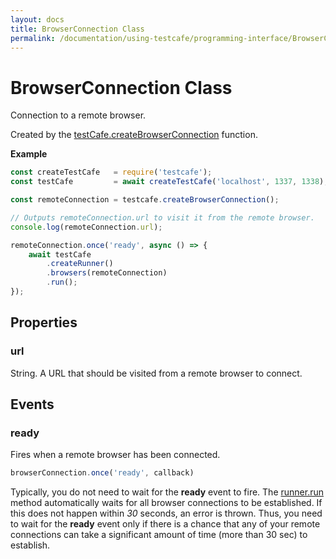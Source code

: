 ```yaml
---
layout: docs
title: BrowserConnection Class
permalink: /documentation/using-testcafe/programming-interface/BrowserConnection/
---
```

# BrowserConnection Class

Connection to a remote browser.

Created by the [testCafe.createBrowserConnection](/testcafe/documentation/using-testcafe/programming-interface/TestCafe/#createBrowserConnection) function.

**Example**

```js
const createTestCafe   = require('testcafe');
const testCafe         = await createTestCafe('localhost', 1337, 1338);

const remoteConnection = testcafe.createBrowserConnection();

// Outputs remoteConnection.url to visit it from the remote browser.
console.log(remoteConnection.url);

remoteConnection.once('ready', async () => {
    await testCafe
        .createRunner()
        .browsers(remoteConnection)
        .run();
});
```

## Properties

### url

String. A URL that should be visited from a remote browser to connect.

## Events

### ready

Fires when a remote browser has been connected.

```js
browserConnection.once('ready', callback)
```

Typically, you do not need to wait for the **ready** event to fire.
The [runner.run](/testcafe/documentation/using-testcafe/programming-interface/Runner/#run) method automatically waits for all browser connections to be established.
If this does not happen within *30* seconds, an error is thrown.
Thus, you need to wait for the **ready** event only if there is a chance that any of your remote connections can take a significant amount of time (more than 30 sec) to establish.
